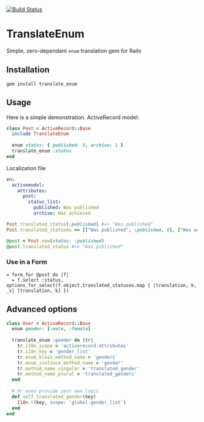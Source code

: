 [![Build Status](https://semaphoreci.com/api/v1/shlima/translate_enum/branches/master/shields_badge.svg)](https://semaphoreci.com/shlima/translate_enum)

# TranslateEnum

Simple, zero-dependant `enum` translation gem for Rails

## Installation

`gem install translate_enum`

## Usage

Here is a simple demonstration. ActiveRecord model:

```ruby
class Post < ActiveRecord::Base
  include TranslateEnum
  
  enum status: { published: 0, archive: 1 }
  translate_enum :status
end
```

Localization file

```yaml
en:
  activemodel:
    attributes:
      post:
        status_list:
          published: Was published
          archive: Was achieved
```

```ruby
Post.translated_status(:published) #=> "Was published"
Post.translated_statuses => [["Was published", :published, 0], ["Was achieved", :archive, 1]]

@post = Post.new(status: :published)
@post.translated_status #=> "Was published"
```

### Use in a Form

```haml
= form_for @post do |f|
  = f.select :status, options_for_select(f.object.translated_statuses.map { |translation, k, _v| [translation, k] })
```

## Advanced options

```ruby
class User < ActiveRecord::Base
  enum gender: [:male, :female]
  
  translate_enum :gender do |tr|
    tr.i18n_scope = 'activerecord.attributes'
    tr.i18n_key = 'gender_list'
    tr.enum_klass_method_name = 'genders'
    tr.enum_instance_method_name = 'gender'
    tr.method_name_singular = 'translated_gender'
    tr.method_name_plural = 'translated_genders'
  end
  
  # Or even provide your own logic
  def self.translated_gender(key)
    I18n.t(key, scope: 'global.gender_list')
  end
end
```
